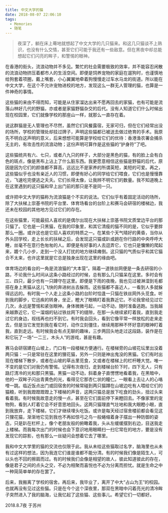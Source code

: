 ```yaml
---
title: 中文大学的猫
date: 2018-08-07 22:06:10
tags:
  - Memories
  - 随笔
---
```


> 夜深了，躺在床上蓦地就想起了中文大学的几只猫来。和这几只猫谈不上熟识，也没有什么交情，甚至它们可能于我还有一些敌意。但在黑夜中却总能想起它们闪亮的眸子，和警惕的眼神。

在香港的街头，流浪动物并不多见。繁忙的社会需要极致的效率，并不能容忍闲散的流浪动物挤压着都市人的生活空间。即便是饲养宠物的家庭在遛狗时，也谨慎地给狗套着项圈，戴上嘴套，小心翼翼地牵着狗慢慢走过车水马龙的街道。所以能在中文大学，在这个不允许宠物进校的地方，发现这么一群无人管理的猫，也算是一件神奇的事情。

这些猫的来由不得而知，可能是从住家溜达出来不愿再回去的家猫，也有可能是流落山林好几代的野猫，亦或者是家猫野猫杂交的后代。没有人知道它们什么时候出现在校园里，它们就像学校的那座山一样，就那么一直存在着。

说这群猫是无人管理也不尽然，虽然它们风餐露宿，无家可归，但在它们经常出没的场所，学校的管理处却挂过牌子，声明这些猫都已被送去做过绝育的手术。我原先不明白这声明的意义，后来想想可能算是学校给它们的优待：香港渔农署会捕杀无主的，有攻击性的流浪动物；这份声明可算作是这些猫的“护身符”了吧。

这些猫统共有六、七只，或者八九只的样子，大部分是黑色的猫，有的脸上会有白色的斑点，像是黑布上沾上了什么脏东西。我更愿意相信这些猫是野猫的后代，原因是因为它们的颜值都不算高，远远比不是家养的所谓英短，美短的可爱。再之，这些猫似乎也没有亲近人的习惯，即便有好心的同学给它们喂食，它们也是慢慢靠近，飞速吃完便逃之夭夭。它们长得太像，让我辨不明它们的数量。我不知道晚上在这里遇到的这只猫和早上出门前的那只是不是同一只。

或许把中文大学的猫称为流浪猫是个不实的说法。它们似乎有着固定活动的场所，除了大扶梯上崇基书院的平台里、体育场看台的台阶上和赛马会研宿的楼梯边，我还未在校园的其他地方见过它们的存在。

在这些猫里，可能最招人喜欢的是偶尔出现在大扶梯上崇基书院文质堂边平台的那只猫了。它也是一只黑猫，在我的印象里，和其它清瘦的猫不同的是，它似乎要胖那么一圈。或许这也是它招人喜欢的特质之一。在某些个天气晴好的黄昏，当你从外头回学校，走上长长的扶梯之后，会发现这只猫或趴或趟在你行路的中央呼呼大睡，丝毫不在意行色匆匆的人。即便是有好事的人去逗弄它，它也只是慵懒的爬起来，踱个几小步，走到一个没人打扰的地方继续瘫倒。这只猫的气质似乎和其它猫合不太来，也许这里就是它总是独身出现在这里的缘由吧。

体育场边的看台的一角是流浪猫的“大本营”。隔着一道铁丝网便是一条去研宿的小路，不论我什么时间从这条小路经过的时候，总有那么几只猫呆在这里。多时会有三、四只，最少也有一只蹲守在这里。即便是下雨的夜晚，我也见过被淋湿到毛都搭在身上黑猫从这儿飞快的奔进树丛去躲雨。这些猫都不喜近人，一看到人多就躲得远远的。有时我一个人走上这条小路的台阶时恰逢一只猫在铁丝网外头觅食。听到我的脚步，它迅疾的转身，坐正，瞪大了眼睛盯着我靠近它。不论我曾经见过它几次，永远是警惕和紧张眼神。身体微微弓起，一动不动，随时准备逃跑。当我越来越靠近它，它一溜烟的钻过铁丝网下的缝隙，在那一头继续紧盯着我，直到我走过它的身边，视线再也扫不到它。有时我会回头，看到它像平常一样放松的走来走去，但是当它发觉到我在看它时，动作立刻僵住，继续用那种不怀好意的眼神盯着我，直到走远。有时候我会有点无聊的趣味，三步两回头地走过这段路，装作是在和它玩了一场“一二三，木头人”的游戏，甚是有趣。

赛马会研宿建在山坡上，门口有一段楼梯方便通行。在楼梯旁的山坡花坛里出没着两只猫：一只是常驻在这里的狸花猫，另外一只则是神出鬼没的黑猫。它们有时出现在楼梯下散步，或者在山坡的草丛里觅食，又或者在楼梯上的栏杆睡大觉。唯一不变的是它们对我仍有警惕。记得有次夜归，走到楼梯台阶下时，四下无人，只有路灯清冷的光和那只黑猫。黑猫一动不动，斜着身子直愣愣地看着我，在黑暗中，他的一双眸子闪出青黄色的光，看得见它那杏仁状的瞳仁。一眼看上去让人的心咯噔一跳。临近饭点出门或回宿舍的时候常碰到两只猫蹲在山坡边吃有人喂给它们的猫粮，听到我蹬蹬蹬蹬上下楼梯的声音，这两只猫总是放下吃食的劲头，扭过头来看着我。有时候我故意走的慢一点，甚至在它们面前停下来瞪回去。不像家里的宠物狗，看到人盯着它会不好意思地回头。这两只猫理直气壮地和我大眼瞪小眼，直到我放弃，走下楼梯，它们才继续埋头吃饭。或许是每天经过宿舍楼前都会看见这只狸花猫，渐渐地它见到我也不再如惊弓之鸟一般蜷缩着身子摆出一种防御的姿态，只是趴在栏杆上，像个老朋友般的俯瞰着我，头从左缓缓摆到右边，目送我走上楼梯。而我每次出门的时候也会下意识地用眼睛扫一扫它常在的地方，要是没有发现它的踪影，也有那么一丝疑问会想着它去了哪里。

我和中文大学里的猫的交流也仅限于此。我从未给这些猫取过名字，脑海里也从未有过这样的想法，因为我连它们谁是谁都不能分清。有的时候我们像是陌生人，可以头也不回的擦肩而过。有的时候我们会像是相望的故人，彼此知道彼此的存在，像是君子之间的点头之交，不必为相聚而喜悦也不必为分离而担忧。就是生命之中一种简简单单的存在罢了。

后来，我搬离了学校的宿舍。再后来，我毕业了，离开了中大“占山为王”的校园。也就再没有见过这些猫。只是在今个这个深夜里，那双在黑暗中闪着亮光的清冷眸子突然进入了我的脑海，让我忆起了这些猫、这些事儿。希望它们一切都好。

2018.8.7夜 于苏州